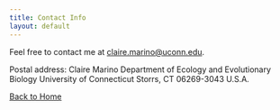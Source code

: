 ```yaml
---
title: Contact Info
layout: default
---
```


Feel free to contact me at <claire.marino@uconn.edu>.

Postal address: 
Claire Marino
Department of Ecology and Evolutionary Biology 
University of Connecticut 
Storrs, CT 06269-3043
U.S.A.

[Back to Home](https://clairemarino.github.io/)
